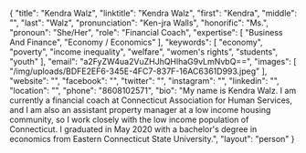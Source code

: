 {
  "title": "Kendra Walz",
  "linktitle": "Kendra Walz",
  "first": "Kendra",
  "middle": "",
  "last": "Walz",
  "pronunciation": "Ken-jra Walls",
  "honorific": "Ms.",
  "pronoun": "She/Her",
  "role": "Financial Coach",
  "expertise": [
    "Business And Finance",
    "Economy / Economics"
  ],
  "keywords": [
    "economy",
    "poverty",
    "income inequality",
    "welfare",
    "women's rights",
    "students",
    "youth"
  ],
  "email": "a2FyZW4ua2VuZHJhQHlhaG9vLmNvbQ==",
  "images": [
    "/img/uploads/BDFE2EF6-345E-4FC7-837F-16AC6361D993.jpeg"
  ],
  "website": "",
  "facebook": "",
  "twitter": "",
  "instagram": "",
  "linkedin": "",
  "location": "",
  "phone": "8608102571",
  "bio": "My name is Kendra Walz. I am currently a financial coach at Connecticut Association for Human Services, and I am also an assistant property manager at a low income housing community, so I work closely with the low income population of Connecticut. I graduated in May 2020 with a bachelor's degree in economics from Eastern Connecticut State University.",
  "layout": "person"
}
